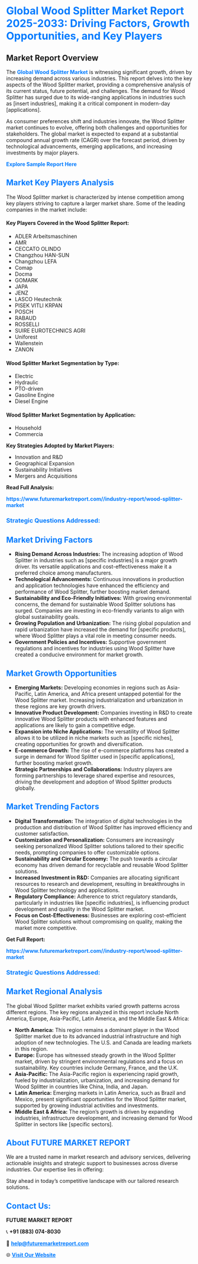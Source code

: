 <h1 style="color: #007BFF;">Global Wood Splitter Market Report 2025-2033: Driving Factors, Growth Opportunities, and Key Players</h1>

<section id="overview">
<h2>Market Report Overview</h2>
<p>The <a href="https://www.futuremarketreport.com//industry-report/wood-splitter-market" style="color: #007BFF; text-decoration: none;"><strong>Global Wood Splitter Market</strong></a> is witnessing significant growth, driven by increasing demand across various industries. This report delves into the key aspects of the Wood Splitter market, providing a comprehensive analysis of its current status, future potential, and challenges. The demand for Wood Splitter has surged due to its wide-ranging applications in industries such as [insert industries], making it a critical component in modern-day [applications].</p>
<p>As consumer preferences shift and industries innovate, the Wood Splitter market continues to evolve, offering both challenges and opportunities for stakeholders. The global market is expected to expand at a substantial compound annual growth rate (CAGR) over the forecast period, driven by technological advancements, emerging applications, and increasing investments by major players.</p>
</section>

<section id="overview">
<p><a href="https://www.futuremarketreport.com//request-sample/reportId=48431" style="color: #007BFF; text-decoration: none;"><strong>Explore Sample Report Here</strong></a></p>
</section>

<section id="key-players">
<h2 style="color: #007BFF;">Market Key Players Analysis</h2>
<p>The Wood Splitter market is characterized by intense competition among key players striving to capture a larger market share. Some of the leading companies in the market include:</p>
<h4>Key Players Covered in the Wood Splitter Report:</h4>
<ul><li>ADLER Arbeitsmaschinen</li><li>AMR</li><li>CECCATO OLINDO</li><li>Changzhou HAN-SUN</li><li>Changzhou LEFA</li><li>Comap</li><li>Docma</li><li>GOMARK</li><li>JAPA</li><li>JENZ</li><li>LASCO Heutechnik</li><li>PISEK VITLI KRPAN</li><li>POSCH</li><li>RABAUD</li><li>ROSSELLI</li><li>SUIRE EUROTECHNICS AGRI</li><li>Uniforest</li><li>Wallenstein</li><li>ZANON</li></ul>
<h4>Wood Splitter Market Segmentation by Type:</h4>
<ul><li>Electric</li><li>Hydraulic</li><li>PTO-driven</li><li>Gasoline Engine</li><li>Diesel Engine</li></ul>

<h4>Wood Splitter Market Segmentation by Application:</h4>
<ul><li>Household</li><li>Commercia</li></ul>
<p><strong>Key Strategies Adopted by Market Players:</strong></p>
<ul>
<li>Innovation and R&D</li>
<li>Geographical Expansion</li>
<li>Sustainability Initiatives</li>
<li>Mergers and Acquisitions</li>
</ul>
</section>

<section>
<p><strong>Read Full Analysis: </strong></p><a href="https://www.futuremarketreport.com//industry-report/wood-splitter-market" style="color: #007BFF; text-decoration: none;"><strong>https://www.futuremarketreport.com//industry-report/wood-splitter-market</strong></a>
<h3 style="color: #007BFF;">Strategic Questions Addressed:</h3>
</section>

<section id="driving-factors">
<h2 style="color: #007BFF;">Market Driving Factors</h2>
<ul>
<li><strong>Rising Demand Across Industries:</strong> The increasing adoption of Wood Splitter in industries such as [specific industries] is a major growth driver. Its versatile applications and cost-effectiveness make it a preferred choice among manufacturers.</li>
<li><strong>Technological Advancements:</strong> Continuous innovations in production and application technologies have enhanced the efficiency and performance of Wood Splitter, further boosting market demand.</li>
<li><strong>Sustainability and Eco-Friendly Initiatives:</strong> With growing environmental concerns, the demand for sustainable Wood Splitter solutions has surged. Companies are investing in eco-friendly variants to align with global sustainability goals.</li>
<li><strong>Growing Population and Urbanization:</strong> The rising global population and rapid urbanization have increased the demand for [specific products], where Wood Splitter plays a vital role in meeting consumer needs.</li>
<li><strong>Government Policies and Incentives:</strong> Supportive government regulations and incentives for industries using Wood Splitter have created a conducive environment for market growth.</li>
</ul>
</section>

<section id="growth-opportunities">
<h2 style="color: #007BFF;">Market Growth Opportunities</h2>
<ul>
<li><strong>Emerging Markets:</strong> Developing economies in regions such as Asia-Pacific, Latin America, and Africa present untapped potential for the Wood Splitter market. Increasing industrialization and urbanization in these regions are key growth drivers.</li>
<li><strong>Innovative Product Development:</strong> Companies investing in R&D to create innovative Wood Splitter products with enhanced features and applications are likely to gain a competitive edge.</li>
<li><strong>Expansion into Niche Applications:</strong> The versatility of Wood Splitter allows it to be utilized in niche markets such as [specific niches], creating opportunities for growth and diversification.</li>
<li><strong>E-commerce Growth:</strong> The rise of e-commerce platforms has created a surge in demand for Wood Splitter used in [specific applications], further boosting market growth.</li>
<li><strong>Strategic Partnerships and Collaborations:</strong> Industry players are forming partnerships to leverage shared expertise and resources, driving the development and adoption of Wood Splitter products globally.</li>
</ul>
</section>

<section id="trending-factors">
<h2 style="color: #007BFF;">Market Trending Factors</h2>
<ul>
<li><strong>Digital Transformation:</strong> The integration of digital technologies in the production and distribution of Wood Splitter has improved efficiency and customer satisfaction.</li>
<li><strong>Customization and Personalization:</strong> Consumers are increasingly seeking personalized Wood Splitter solutions tailored to their specific needs, prompting companies to offer customizable options.</li>
<li><strong>Sustainability and Circular Economy:</strong> The push towards a circular economy has driven demand for recyclable and reusable Wood Splitter solutions.</li>
<li><strong>Increased Investment in R&D:</strong> Companies are allocating significant resources to research and development, resulting in breakthroughs in Wood Splitter technology and applications.</li>
<li><strong>Regulatory Compliance:</strong> Adherence to strict regulatory standards, particularly in industries like [specific industries], is influencing product development and quality in the Wood Splitter market.</li>
<li><strong>Focus on Cost-Effectiveness:</strong> Businesses are exploring cost-efficient Wood Splitter solutions without compromising on quality, making the market more competitive.</li>
</ul>
</section>

<section>
<p><strong>Get Full Report: </strong></p><a href="https://www.futuremarketreport.com//industry-report/wood-splitter-market" style="color: #007BFF; text-decoration: none;"><strong>https://www.futuremarketreport.com//industry-report/wood-splitter-market</strong></a>
<h3 style="color: #007BFF;">Strategic Questions Addressed:</h3>
</section>


<section id="regional-analysis">
<h2 style="color: #007BFF;">Market Regional Analysis</h2>
<p>The global Wood Splitter market exhibits varied growth patterns across different regions. The key regions analyzed in this report include North America, Europe, Asia-Pacific, Latin America, and the Middle East & Africa:</p>
<ul>
<li><strong>North America:</strong> This region remains a dominant player in the Wood Splitter market due to its advanced industrial infrastructure and high adoption of new technologies. The U.S. and Canada are leading markets in this region.</li>
<li><strong>Europe:</strong> Europe has witnessed steady growth in the Wood Splitter market, driven by stringent environmental regulations and a focus on sustainability. Key countries include Germany, France, and the U.K.</li>
<li><strong>Asia-Pacific:</strong> The Asia-Pacific region is experiencing rapid growth, fueled by industrialization, urbanization, and increasing demand for Wood Splitter in countries like China, India, and Japan.</li>
<li><strong>Latin America:</strong> Emerging markets in Latin America, such as Brazil and Mexico, present significant opportunities for the Wood Splitter market, supported by growing industrial activities and investments.</li>
<li><strong>Middle East & Africa:</strong> The region’s growth is driven by expanding industries, infrastructure development, and increasing demand for Wood Splitter in sectors like [specific sectors].</li>
</ul>
</section>

<footer>
<h2 style="color: #007BFF;">About FUTURE MARKET REPORT</h2>
<p>We are a trusted name in market research and advisory services, delivering actionable insights and strategic support to businesses across diverse industries. Our expertise lies in offering:</p>

<p>Stay ahead in today’s competitive landscape with our tailored research solutions.</p>

<h2 style="color: #007BFF;">Contact Us:</h2>
<p><strong>FUTURE MARKET REPORT</strong></p>
<p>📞 <strong>+91 (883) 074-8030</strong></p>
<p>📧 <strong><a href="mailto:help@futuremarketreport.com" style="color: #007BFF;">help@futuremarketreport.com</a></strong></p>
<p>🌐 <strong><a href="https://www.futuremarketreport.com/" style="color: #007BFF;">Visit Our Website</a></strong></p>
</footer>